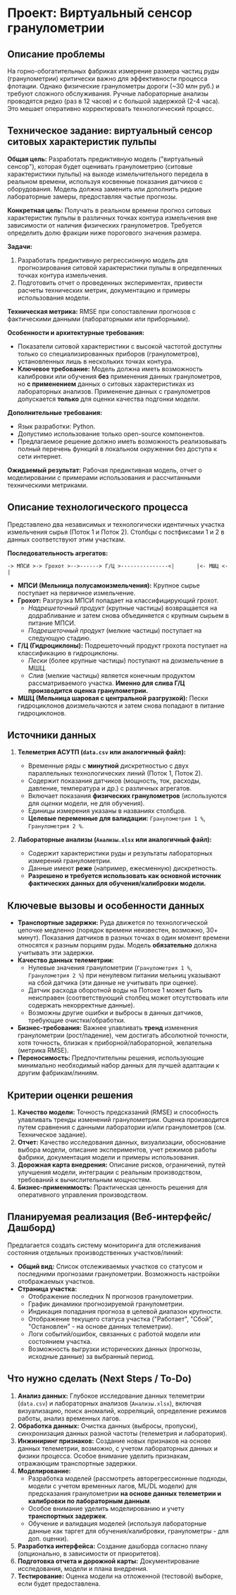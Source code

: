 # Проект: Виртуальный сенсор гранулометрии

## Описание проблемы

На горно-обогатительных фабриках измерение размера частиц руды (гранулометрии) критически важно для эффективности процесса флотации. Однако физические гранулометры дороги (~30 млн руб.) и требуют сложного обслуживания. Ручные лабораторные анализы проводятся редко (раз в 12 часов) и с большой задержкой (2-4 часа). Это мешает оперативно корректировать технологический процесс.

## Техническое задание: виртуальный сенсор ситовых характеристик пульпы

**Общая цель:** Разработать предиктивную модель ("виртуальный сенсор"), которая будет оценивать гранулометрию (ситовые характеристики пульпы) на выходе измельчительного передела в реальном времени, используя косвенные показания датчиков с оборудования. Модель должна заменить или дополнить редкие лабораторные замеры, предоставляя частые прогнозы.

**Конкретная цель:** Получать в реальном времени прогноз ситовых характеристик пульпы в различных точках контура измельчения вне зависимости от наличия физических гранулометров. Требуется определить долю фракции ниже порогового значения размера.

**Задачи:**
1.  Разработать предиктивную регрессионную модель для прогнозирования ситовой характеристики пульпы в определенных точках контура измельчения.
2.  Подготовить отчет о проведенных экспериментах, привести расчеты технических метрик, документацию и примеры использования модели.

**Техническая метрика:** RMSE при сопоставлении прогнозов с фактическими данными (лабораторными или приборными).

**Особенности и архитектурные требования:**
*   Показатели ситовой характеристики с высокой частотой доступны только со специализированных приборов (гранулометров), установленных лишь в нескольких точках контура.
*   **Ключевое требование:** Модель должна иметь возможность калибровки или обучения **без** применения данных гранулометров, но **с применением** данных о ситовых характеристиках из лабораторных анализов. Применение данных с гранулометров допускается **только** для оценки качества подгонки модели.

**Дополнительные требования:**
*   Язык разработки: Python.
*   Допустимо использование только open-source компонентов.
*   Предлагаемое решение должно иметь возможность реализовывать полный перечень функций в локальном окружении без доступа к сети интернет.

**Ожидаемый результат:** Рабочая предиктивная модель, отчет о моделировании с примерами использования и рассчитанными техническими метриками.

## Описание технологического процесса

Представлено два независимых и технологически идентичных участка измельчения сырья (Поток 1 и Поток 2). Столбцы с постфиксами 1 и 2 в данных соответствуют этим участкам.

**Последовательность агрегатов:**
```
-> МПСИ >-> Грохот >-->------> Г/Ц >---------------<|       |<- МШЦ <-|
```
*   **МПСИ (Мельница полусамоизмельчения):** Крупное сырье поступает на первичное измельчение.
*   **Грохот:** Разгрузка МПСИ попадает на классифицирующий грохот.
    *   *Надрешеточный продукт* (крупные частицы) возвращается на додрабливание и затем снова объединяется с крупным сырьем в питание МПСИ.
    *   *Подрешеточный продукт* (мелкие частицы) поступает на следующую стадию.
*   **Г/Ц (Гидроциклоны):** Подрешеточный продукт грохота поступает на классификацию в гидроциклоны.
    *   *Пески* (более крупные частицы) поступают на доизмельчение в МШЦ.
    *   *Слив* (мелкие частицы) является конечным продуктом рассматриваемого участка. **Именно для слива Г/Ц производится оценка гранулометрии.**
*   **МШЦ (Мельница шаровая с центральной разгрузкой):** Пески гидроциклонов доизмельчаются и затем снова попадают в питание гидроциклонов.

## Источники данных

1.  **Телеметрия АСУТП (`data.csv` или аналогичный файл):**
    *   Временные ряды с **минутной** дискретностью с двух параллельных технологических линий (Поток 1, Поток 2).
    *   Содержит показания датчиков (мощность, ток, расходы, давление, температура и др.) с различных агрегатов.
    *   Включает показания **физических гранулометров** (используются для *оценки* модели, не для обучения).
    *   Единицы измерения указаны в названиях столбцов.
    *   **Целевые переменные для валидации:** `Гранулометрия 1 %`, `Гранулометрия 2 %`.

2.  **Лабораторные анализы (`Анализы.xlsx` или аналогичный файл):**
    *   Содержит характеристики руды и результаты лабораторных измерений гранулометрии.
    *   Данные имеют **реже** (например, ежесменную) дискретность.
    *   **Разрешено и требуется использовать как основной источник фактических данных для обучения/калибровки модели.**

## Ключевые вызовы и особенности данных

*   **Транспортные задержки:** Руда движется по технологической цепочке медленно (порядок времени неизвестен, возможно, 30+ минут). Показания датчиков в разных точках в один момент времени относятся к разным порциям руды. Модель **обязательно** должна учитывать эти задержки.
*   **Качество данных телеметрии:**
    *   Нулевые значения гранулометрии (`Гранулометрия 1 %`, `Гранулометрия 2 %`) при ненулевом питании мельниц указывают на сбой датчика (эти данные не учитывать при оценке).
    *   Датчик расхода оборотной воды на Потоке 1 может быть неисправен (соответствующий столбец может отсутствовать или содержать некорректные данные).
    *   Возможны другие ошибки и выбросы в данных датчиков, требующие очистки/обработки.
*   **Бизнес-требования:** Важнее улавливать **тренд** изменения гранулометрии (рост/падение), чем достигать абсолютной точности, хотя точность, близкая к приборной/лабораторной, желательна (метрика RMSE).
*   **Переносимость:** Предпочтительны решения, использующие минимально необходимый набор данных для лучшей адаптации к другим фабрикам/линиям.

## Критерии оценки решения

1.  **Качество модели:** Точность предсказаний (RMSE) и способность улавливать тренды изменений гранулометрии. Оценка производится путем сравнения с данными лаборатории и/или гранулометров (см. Техническое задание).
2.  **Отчет:** Качество исследования данных, визуализации, обоснование выбора модели, описание экспериментов, учет режимов работы фабрики, документация модели и примеры использования.
3.  **Дорожная карта внедрения:** Описание рисков, ограничений, путей улучшения модели, интеграции с реальным производством, требований к вычислительным мощностям.
4.  **Бизнес-применимость:** Практическая ценность решения для оперативного управления производством.

## Планируемая реализация (Веб-интерфейс/Дашборд)

Предлагается создать систему мониторинга для отслеживания состояния отдельных производственных участков/линий:

*   **Общий вид:** Список отслеживаемых участков со статусом и последними прогнозами гранулометрии. Возможность настройки отображаемых участков.
*   **Страница участка:**
    *   Отображение последних N прогнозов гранулометрии.
    *   График динамики прогнозируемой гранулометрии.
    *   Индикация попадания прогноза в целевой диапазон крупности.
    *   Отображение текущего статуса участка ("Работает", "Сбой", "Остановлен" - на основе данных телеметрии).
    *   Логи событий/ошибок, связанных с работой модели или состоянием участка.
    *   Возможность выгрузки исторических данных (прогнозы, исходные данные) за выбранный период.

## Что нужно сделать (Next Steps / To-Do)

1.  **Анализ данных:** Глубокое исследование данных телеметрии (`data.csv`) и лабораторных анализов (`Анализы.xlsx`), включая визуализацию, поиск аномалий, корреляций, определение режимов работы, анализ временных лагов.
2.  **Обработка данных:** Очистка данных (выбросы, пропуски), синхронизация данных разной частоты (телеметрия и лаборатория).
3.  **Инжиниринг признаков:** Создание новых признаков на основе данных телеметрии, возможно, с учетом лабораторных данных и физики процесса. Особое внимание уделить признакам, отражающим транспортные задержки.
4.  **Моделирование:**
    *   Разработка моделей (рассмотреть авторегрессионные подходы, модели с учетом временных лагов, ML/DL модели) для предсказания гранулометрии **на основе данных телеметрии и калибровки по лабораторным данным**.
    *   Особое внимание уделить моделированию и учету **транспортных задержек**.
    *   Обучение и валидация моделей (используя лабораторные данные как таргет для обучения/калибровки, гранулометры - для доп. оценки).
5.  **Разработка интерфейса:** Создание дашборда согласно плану (опционально, в зависимости от приоритетов).
6.  **Подготовка отчета и дорожной карты:** Документирование исследования, модели и плана внедрения.
7.  **Тестирование:** Оценка модели на отложенной (тестовой) выборке, если будет предоставлена.
